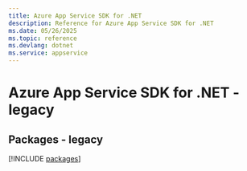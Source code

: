 ```yaml
---
title: Azure App Service SDK for .NET
description: Reference for Azure App Service SDK for .NET
ms.date: 05/26/2025
ms.topic: reference
ms.devlang: dotnet
ms.service: appservice
---
```

# Azure App Service SDK for .NET - legacy
## Packages - legacy
[!INCLUDE [packages](app-service-index.md)]